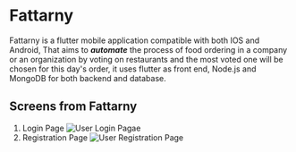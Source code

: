 # Fattarny

Fattarny is a flutter mobile application compatible with both IOS and Android, That aims to ***automate*** the process of food ordering in a company or an organization by voting on restaurants and the most voted one will be chosen for this day's order, it uses flutter as front end, Node.js and MongoDB for both backend and database.

## Screens from Fattarny

 1. Login Page ![User Login Pagae](https://drive.google.com/open?id=1saOtQmikhhi5DKWrZdaP4FkYscMlUj29)
 2. Registration Page ![User Registration Page](https://drive.google.com/open?id=1PL4WiGFSMG2JfLM_rpELumhnr4UgtKy0)
